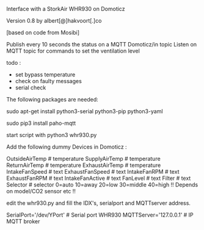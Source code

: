Interface with a StorkAir WHR930 on Domoticz

Version 0.8 by albert[@]hakvoort[.]co

[based on code from Mosibi]

Publish every 10 seconds the status on a MQTT Domoticz/in topic
Listen on MQTT topic for commands to set the ventilation level

todo :
- set bypass temperature
- check on faulty messages
- serial check

The following packages are needed:

sudo apt-get install python3-serial python3-pip python3-yaml

sudo pip3 install paho-mqtt

start script with python3 whr930.py

Add the following dummy Devices in Domoticz :

OutsideAirTemp		# temperature
SupplyAirTemp	  	# temperature
ReturnAirTemp		# temperature
ExhaustAirTemp		# temperature
IntakeFanSpeed		# text
ExhaustFanSpeed		# text
IntakeFanRPM		# text
ExhaustFanRPM		# text
IntakeFanActive		# text
FanLevel			# text
Filter				# text
Selector			# selector 0=auto 10=away 20=low 30=middle 40=high !! Depends on model/CO2 sensor etc !!


edit the whr930.py and fill the IDX's, serialport and MQTTserver address.

SerialPort='/dev/YPort'		# Serial port WHR930
MQTTServer='127.0.0.1'		# IP MQTT broker
